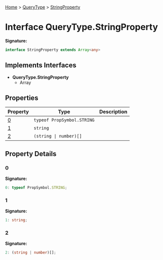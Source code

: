 [Home](../../../index.md) &gt; [QueryType](../../querytype.md) &gt; [StringProperty](./stringproperty.md)

# Interface QueryType.StringProperty


<b>Signature:</b>

```typescript
interface StringProperty extends Array<any> 
```

## Implements Interfaces

- <b>QueryType.StringProperty</b>
    - Array

## Properties

|  Property | Type | Description |
|  --- | --- | --- |
|  [0](./stringproperty.md#0-property) | `typeof PropSymbol.STRING` |  |
|  [1](./stringproperty.md#1-property) | `string` |  |
|  [2](./stringproperty.md#2-property) | `(string \| number)[]` |  |

## Property Details

<a id="0-property"></a>

### 0

<b>Signature:</b>

```typescript
0: typeof PropSymbol.STRING;
```

<a id="1-property"></a>

### 1

<b>Signature:</b>

```typescript
1: string;
```

<a id="2-property"></a>

### 2

<b>Signature:</b>

```typescript
2: (string | number)[];
```

